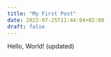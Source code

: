 ```yaml
---
title: "My First Post"
date: 2022-07-25T11:44:04+02:00
draft: false
---
```


Hello, World! (updated)


